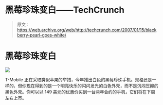 # 黑莓珍珠变白——TechCrunch

> 原文：<https://web.archive.org/web/http://techcrunch.com/2007/01/15/blackberry-pearl-goes-white/>

# 黑莓珍珠变白

![](img/5838a53009f41ae25c0e9f2ecceea0f2.png)

T-Mobile 正在采取类似苹果的举措，今年推出白色的黑莓珍珠手机。规格还是一样的，但你现在得到的是一个明亮快乐的闪闪发光的白色外壳，而不是沉闷压抑的黑色外壳。你可以以 149 美元的优惠价买到一台两年合约的手机，它们将在下周左右上市。